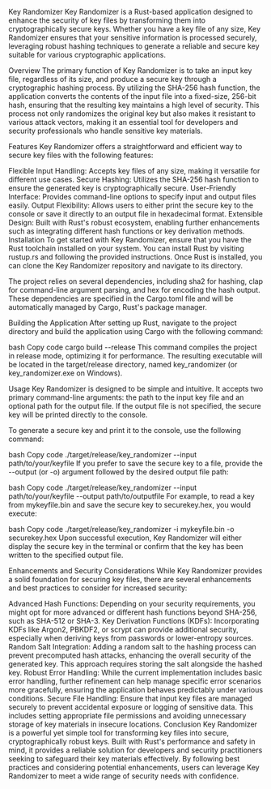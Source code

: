 Key Randomizer
Key Randomizer is a Rust-based application designed to enhance the security of key files by transforming them into cryptographically secure keys. Whether you have a key file of any size, Key Randomizer ensures that your sensitive information is processed securely, leveraging robust hashing techniques to generate a reliable and secure key suitable for various cryptographic applications.

Overview
The primary function of Key Randomizer is to take an input key file, regardless of its size, and produce a secure key through a cryptographic hashing process. By utilizing the SHA-256 hash function, the application converts the contents of the input file into a fixed-size, 256-bit hash, ensuring that the resulting key maintains a high level of security. This process not only randomizes the original key but also makes it resistant to various attack vectors, making it an essential tool for developers and security professionals who handle sensitive key materials.

Features
Key Randomizer offers a straightforward and efficient way to secure key files with the following features:

Flexible Input Handling: Accepts key files of any size, making it versatile for different use cases.
Secure Hashing: Utilizes the SHA-256 hash function to ensure the generated key is cryptographically secure.
User-Friendly Interface: Provides command-line options to specify input and output files easily.
Output Flexibility: Allows users to either print the secure key to the console or save it directly to an output file in hexadecimal format.
Extensible Design: Built with Rust's robust ecosystem, enabling further enhancements such as integrating different hash functions or key derivation methods.
Installation
To get started with Key Randomizer, ensure that you have the Rust toolchain installed on your system. You can install Rust by visiting rustup.rs and following the provided instructions. Once Rust is installed, you can clone the Key Randomizer repository and navigate to its directory.

The project relies on several dependencies, including sha2 for hashing, clap for command-line argument parsing, and hex for encoding the hash output. These dependencies are specified in the Cargo.toml file and will be automatically managed by Cargo, Rust's package manager.

Building the Application
After setting up Rust, navigate to the project directory and build the application using Cargo with the following command:

bash
Copy code
cargo build --release
This command compiles the project in release mode, optimizing it for performance. The resulting executable will be located in the target/release directory, named key_randomizer (or key_randomizer.exe on Windows).

Usage
Key Randomizer is designed to be simple and intuitive. It accepts two primary command-line arguments: the path to the input key file and an optional path for the output file. If the output file is not specified, the secure key will be printed directly to the console.

To generate a secure key and print it to the console, use the following command:

bash
Copy code
./target/release/key_randomizer --input path/to/your/keyfile
If you prefer to save the secure key to a file, provide the --output (or -o) argument followed by the desired output file path:

bash
Copy code
./target/release/key_randomizer --input path/to/your/keyfile --output path/to/outputfile
For example, to read a key from mykeyfile.bin and save the secure key to securekey.hex, you would execute:

bash
Copy code
./target/release/key_randomizer -i mykeyfile.bin -o securekey.hex
Upon successful execution, Key Randomizer will either display the secure key in the terminal or confirm that the key has been written to the specified output file.

Enhancements and Security Considerations
While Key Randomizer provides a solid foundation for securing key files, there are several enhancements and best practices to consider for increased security:

Advanced Hash Functions: Depending on your security requirements, you might opt for more advanced or different hash functions beyond SHA-256, such as SHA-512 or SHA-3.
Key Derivation Functions (KDFs): Incorporating KDFs like Argon2, PBKDF2, or scrypt can provide additional security, especially when deriving keys from passwords or lower-entropy sources.
Random Salt Integration: Adding a random salt to the hashing process can prevent precomputed hash attacks, enhancing the overall security of the generated key. This approach requires storing the salt alongside the hashed key.
Robust Error Handling: While the current implementation includes basic error handling, further refinement can help manage specific error scenarios more gracefully, ensuring the application behaves predictably under various conditions.
Secure File Handling: Ensure that input key files are managed securely to prevent accidental exposure or logging of sensitive data. This includes setting appropriate file permissions and avoiding unnecessary storage of key materials in insecure locations.
Conclusion
Key Randomizer is a powerful yet simple tool for transforming key files into secure, cryptographically robust keys. Built with Rust's performance and safety in mind, it provides a reliable solution for developers and security practitioners seeking to safeguard their key materials effectively. By following best practices and considering potential enhancements, users can leverage Key Randomizer to meet a wide range of security needs with confidence.